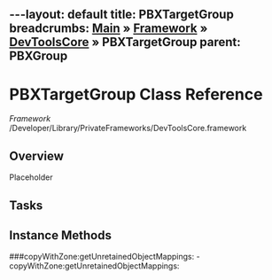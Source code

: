 ---layout: default
title: PBXTargetGroup
breadcrumbs: <a href="/index.html">Main</a> &raquo; <a href="/Frameworks.html">Framework</a> &raquo; <a href="/Frameworks/DevToolsCore.html">DevToolsCore</a> &raquo; PBXTargetGroup
parent: PBXGroup 
---
# PBXTargetGroup Class Reference

*Framework* /Developer/Library/PrivateFrameworks/DevToolsCore.framework

## Overview

Placeholder

## Tasks

## Instance Methods

<a name="-copyWithZone:getUnretainedObjectMappings:"></a>
###copyWithZone:getUnretainedObjectMappings:
    - copyWithZone:getUnretainedObjectMappings:

